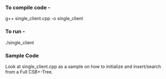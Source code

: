 ### To compile code -

g++ single_client.cpp -o single_client

### To run -

./single_client


### Sample Code

Look at single_client.cpp as a sample on how to initialize and insert/search from a Full CSB+-Tree.
